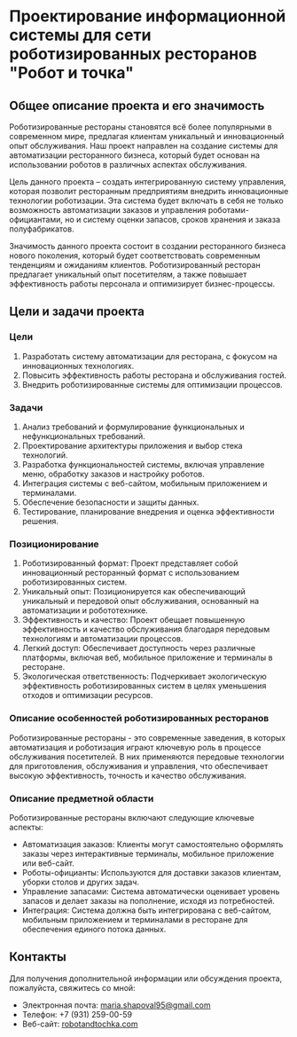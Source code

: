# Проектирование информационной системы для сети роботизированных ресторанов "Робот и точка"

## Общее описание проекта и его значимость

Роботизированные рестораны становятся всё более популярными в современном мире, предлагая клиентам уникальный и инновационный опыт обслуживания. Наш проект направлен на создание системы для автоматизации ресторанного бизнеса, который будет основан на использовании роботов в различных аспектах обслуживания.

Цель данного проекта – создать интегрированную систему управления, которая позволит ресторанным предприятиям внедрить инновационные технологии роботизации. Эта система будет включать в себя не только возможность автоматизации заказов и управления роботами-официантами, но и систему оценки запасов, сроков хранения и заказа полуфабрикатов.

Значимость данного проекта состоит в создании ресторанного бизнеса нового поколения, который будет соответствовать современным тенденциям и ожиданиям клиентов. Роботизированный ресторан предлагает уникальный опыт посетителям, а также повышает эффективность работы персонала и оптимизирует бизнес-процессы.

## Цели и задачи проекта

### Цели

1. Разработать систему автоматизации для ресторана, с фокусом на инновационных технологиях.
2. Повысить эффективность работы ресторана и обслуживания гостей.
3. Внедрить роботизированные системы для оптимизации процессов.

### Задачи

1. Анализ требований и формулирование функциональных и нефункциональных требований.
2. Проектирование архитектуры приложения и выбор стека технологий.
3. Разработка функциональностей системы, включая управление меню, обработку заказов и настройку роботов.
4. Интеграция системы с веб-сайтом, мобильным приложением и терминалами.
5. Обеспечение безопасности и защиты данных.
6. Тестирование, планирование внедрения и оценка эффективности решения.

### Позиционирование

1. Роботизированный формат: Проект представляет собой инновационный ресторанный формат с использованием роботизированных систем.
2. Уникальный опыт: Позиционируется как обеспечивающий уникальный и передовой опыт обслуживания, основанный на автоматизации и робототехнике.
3. Эффективность и качество: Проект обещает повышенную эффективность и качество обслуживания благодаря передовым технологиям и автоматизации процессов.
4. Легкий доступ: Обеспечивает доступность через различные платформы, включая веб, мобильное приложение и терминалы в ресторане.
5. Экологическая ответственность: Подчеркивает экологическую эффективность роботизированных систем в целях уменьшения отходов и оптимизации ресурсов.

### Описание особенностей роботизированных ресторанов

Роботизированные рестораны - это современные заведения, в которых автоматизация и роботизация играют ключевую роль в процессе обслуживания посетителей. В них применяются передовые технологии для приготовления, обслуживания и управления, что обеспечивает высокую эффективность, точность и качество обслуживания.

### Описание предметной области

Роботизированные рестораны включают следующие ключевые аспекты:
- Автоматизация заказов: Клиенты могут самостоятельно оформлять заказы через интерактивные терминалы, мобильное приложение или веб-сайт.
- Роботы-официанты: Используются для доставки заказов клиентам, уборки столов и других задач.
- Управление запасами: Система автоматически оценивает уровень запасов и делает заказы на пополнение, исходя из потребностей.
- Интеграция: Система должна быть интегрирована с веб-сайтом, мобильным приложением и терминалами в ресторане для обеспечения единого потока данных.

## Контакты

Для получения дополнительной информации или обсуждения проекта, пожалуйста, свяжитесь со мной:

- Электронная почта: maria.shapoval95@gmail.com
- Телефон: +7 (931) 259-00-59
- Веб-сайт: [robotandtochka.com](https://robotandtochka.com)
